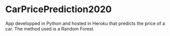 # CarPricePrediction2020

App developped in Python and hosted in Heroku that predicts the price of a car. The method used is a Random Forest. 

